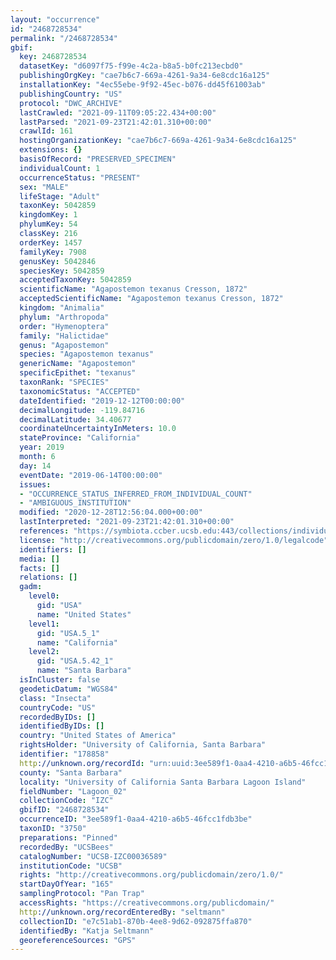```yaml
---
layout: "occurrence"
id: "2468728534"
permalink: "/2468728534"
gbif:
  key: 2468728534
  datasetKey: "d6097f75-f99e-4c2a-b8a5-b0fc213ecbd0"
  publishingOrgKey: "cae7b6c7-669a-4261-9a34-6e8cdc16a125"
  installationKey: "4ec55ebe-9f92-45ec-b076-dd45f61003ab"
  publishingCountry: "US"
  protocol: "DWC_ARCHIVE"
  lastCrawled: "2021-09-11T09:05:22.434+00:00"
  lastParsed: "2021-09-23T21:42:01.310+00:00"
  crawlId: 161
  hostingOrganizationKey: "cae7b6c7-669a-4261-9a34-6e8cdc16a125"
  extensions: {}
  basisOfRecord: "PRESERVED_SPECIMEN"
  individualCount: 1
  occurrenceStatus: "PRESENT"
  sex: "MALE"
  lifeStage: "Adult"
  taxonKey: 5042859
  kingdomKey: 1
  phylumKey: 54
  classKey: 216
  orderKey: 1457
  familyKey: 7908
  genusKey: 5042846
  speciesKey: 5042859
  acceptedTaxonKey: 5042859
  scientificName: "Agapostemon texanus Cresson, 1872"
  acceptedScientificName: "Agapostemon texanus Cresson, 1872"
  kingdom: "Animalia"
  phylum: "Arthropoda"
  order: "Hymenoptera"
  family: "Halictidae"
  genus: "Agapostemon"
  species: "Agapostemon texanus"
  genericName: "Agapostemon"
  specificEpithet: "texanus"
  taxonRank: "SPECIES"
  taxonomicStatus: "ACCEPTED"
  dateIdentified: "2019-12-12T00:00:00"
  decimalLongitude: -119.84716
  decimalLatitude: 34.40677
  coordinateUncertaintyInMeters: 10.0
  stateProvince: "California"
  year: 2019
  month: 6
  day: 14
  eventDate: "2019-06-14T00:00:00"
  issues:
  - "OCCURRENCE_STATUS_INFERRED_FROM_INDIVIDUAL_COUNT"
  - "AMBIGUOUS_INSTITUTION"
  modified: "2020-12-28T12:56:04.000+00:00"
  lastInterpreted: "2021-09-23T21:42:01.310+00:00"
  references: "https://symbiota.ccber.ucsb.edu:443/collections/individual/index.php?occid=178858"
  license: "http://creativecommons.org/publicdomain/zero/1.0/legalcode"
  identifiers: []
  media: []
  facts: []
  relations: []
  gadm:
    level0:
      gid: "USA"
      name: "United States"
    level1:
      gid: "USA.5_1"
      name: "California"
    level2:
      gid: "USA.5.42_1"
      name: "Santa Barbara"
  isInCluster: false
  geodeticDatum: "WGS84"
  class: "Insecta"
  countryCode: "US"
  recordedByIDs: []
  identifiedByIDs: []
  country: "United States of America"
  rightsHolder: "University of California, Santa Barbara"
  identifier: "178858"
  http://unknown.org/recordId: "urn:uuid:3ee589f1-0aa4-4210-a6b5-46fcc1fdb3be"
  county: "Santa Barbara"
  locality: "University of California Santa Barbara Lagoon Island"
  fieldNumber: "Lagoon_02"
  collectionCode: "IZC"
  gbifID: "2468728534"
  occurrenceID: "3ee589f1-0aa4-4210-a6b5-46fcc1fdb3be"
  taxonID: "3750"
  preparations: "Pinned"
  recordedBy: "UCSBees"
  catalogNumber: "UCSB-IZC00036589"
  institutionCode: "UCSB"
  rights: "http://creativecommons.org/publicdomain/zero/1.0/"
  startDayOfYear: "165"
  samplingProtocol: "Pan Trap"
  accessRights: "https://creativecommons.org/publicdomain/"
  http://unknown.org/recordEnteredBy: "seltmann"
  collectionID: "e7c51ab1-870b-4ee8-9d62-092875ffa870"
  identifiedBy: "Katja Seltmann"
  georeferenceSources: "GPS"
---
```

